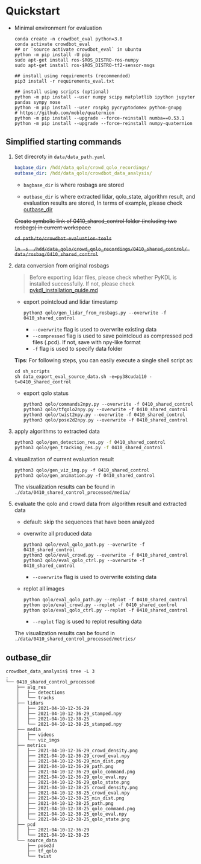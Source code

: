 # Quickstart

- Minimal environment for evaluation

    ```shell
    conda create -n crowdbot_eval python=3.8
    conda activate crowdbot_eval
    ## or `source activate crowdbot_eval` in ubuntu
    python -m pip install -U pip
    sudo apt-get install ros-$ROS_DISTRO-ros-numpy
    sudo apt-get install ros-$ROS_DISTRO-tf2-sensor-msgs

    ## install using requirements (recommended)
    pip3 install -r requirements_eval.txt

    ## install using scripts (optional)
    python -m pip install --user numpy scipy matplotlib ipython jupyter pandas sympy nose
    python -m pip install --user rospkg pycryptodomex python-gnupg
    # https://github.com/moble/quaternion
    python -m pip install --upgrade --force-reinstall numba==0.53.1
    python -m pip install --upgrade --force-reinstall numpy-quaternion
    ```

## Simplified starting commands

1. Set direcroty in `data/data_path.yaml`

    ```yaml
    bagbase_dir: /hdd/data_qolo/crowd_qolo_recordings/
    outbase_dir: /hdd/data_qolo/crowdbot_data_analysis/
    ```

    - `bagbase_dir` is where rosbags are stored

    - `outbase_dir` is where extracted lidar, qolo_state, algorithm result, and evaluation results are stored, In terms of example, please check [outbase_dir](#outbase_dir)

    ~~Create symbolic link of 0410_shared_control folder (including two rosbags) in current workspace~~

    ~~`cd path/to/crowdbot-evaluation-tools`~~

    ~~`ln -s  /hdd/data_qolo/crowd_qolo_recordings/0410_shared_control/ data/rosbag/0410_shared_control`~~

2. data conversion from original rosbags

    > Before exporting lidar files, please check whether PyKDL is installed successfully. If not, please check [pykdl_installation_guide.md](./pykdl_installation_guide.md)

    - export pointcloud and lidar timestamp

        ```shell
        python3 qolo/gen_lidar_from_rosbags.py --overwrite -f 0410_shared_control
        ```

      - `--overwrite` flag is used to overwrite existing data
      - `--compressed` flag is used to save pointcloud as compressed pcd files (.pcd). If not, save with npy-like format
      - `-f` flag is used to specify data folder

    **Tips**: For following steps, you can easily execute a single shell script as:

    ```shell
    cd sh_scripts
    sh data_export_eval_source_data.sh -e=py38cuda110 -t=0410_shared_control
    ```

    - export qolo status

        ```shell
        python3 qolo/commands2npy.py --overwrite -f 0410_shared_control
        python3 qolo/tfqolo2npy.py --overwrite -f 0410_shared_control
        python3 qolo/twist2npy.py --overwrite -f 0410_shared_control
        python3 qolo/pose2d2npy.py --overwrite -f 0410_shared_control
        ```

3. apply algorithms to extracted data

    ```sh
    python3 qolo/gen_detection_res.py -f 0410_shared_control
    python3 qolo/gen_tracking_res.py -f 0410_shared_control
    ```

4. visualization of current evaluation result

    ```shell
    python3 qolo/gen_viz_img.py -f 0410_shared_control
    python3 qolo/gen_animation.py -f 0410_shared_control
    ```

    The visualization results can be found in `./data/0410_shared_control_processed/media/`

5. evaluate the qolo and crowd data from algorithm result and extracted data

    - default: skip the sequences that have been analyzed

    - overwrite all produced data

        ```shell
        python3 qolo/eval_qolo_path.py --overwrite -f 0410_shared_control
        python3 qolo/eval_crowd.py --overwrite -f 0410_shared_control
        python3 qolo/eval_qolo_ctrl.py --overwrite -f 0410_shared_control
        ```

        - `--overwrite` flag is used to overwrite existing data

    - replot all images

        ```shell
        python qolo/eval_qolo_path.py --replot -f 0410_shared_control
        python qolo/eval_crowd.py --replot -f 0410_shared_control
        python qolo/eval_qolo_ctrl.py --replot -f 0410_shared_control
        ```

        - `--replot` flag is used to replot resulting data

    The visualization results can be found in `./data/0410_shared_control_processed/metrics/`

## outbase_dir

```shell
crowdbot_data_analysis$ tree -L 3
.
└── 0410_shared_control_processed
    ├── alg_res
    │   ├── detections
    │   └── tracks
    ├── lidars
    │   ├── 2021-04-10-12-36-29
    │   ├── 2021-04-10-12-36-29_stamped.npy
    │   ├── 2021-04-10-12-38-25
    │   └── 2021-04-10-12-38-25_stamped.npy
    ├── media
    │   ├── videos
    │   └── viz_imgs
    ├── metrics
    │   ├── 2021-04-10-12-36-29_crowd_density.png
    │   ├── 2021-04-10-12-36-29_crowd_eval.npy
    │   ├── 2021-04-10-12-36-29_min_dist.png
    │   ├── 2021-04-10-12-36-29_path.png
    │   ├── 2021-04-10-12-36-29_qolo_command.png
    │   ├── 2021-04-10-12-36-29_qolo_eval.npy
    │   ├── 2021-04-10-12-36-29_qolo_state.png
    │   ├── 2021-04-10-12-38-25_crowd_density.png
    │   ├── 2021-04-10-12-38-25_crowd_eval.npy
    │   ├── 2021-04-10-12-38-25_min_dist.png
    │   ├── 2021-04-10-12-38-25_path.png
    │   ├── 2021-04-10-12-38-25_qolo_command.png
    │   ├── 2021-04-10-12-38-25_qolo_eval.npy
    │   └── 2021-04-10-12-38-25_qolo_state.png
    ├── pcd
    │   ├── 2021-04-10-12-36-29
    │   └── 2021-04-10-12-38-25
    └── source_data
        ├── pose2d
        ├── tf_qolo
        └── twist
```
